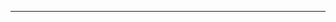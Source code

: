 <!--
CO_OP_TRANSLATOR_METADATA:
{
  "original_hash": "5bda4f2cfb3f11d2ced64f37350d8be5",
  "translation_date": "2025-08-28T20:34:00+00:00",
  "source_file": "README.md",
  "language_code": "vi"
}
-->


---

